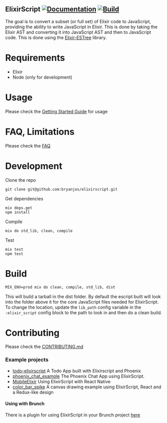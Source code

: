 ## ElixirScript [![Documentation](https://img.shields.io/badge/docs-hexpm-blue.svg)](http://hexdocs.pm/elixir_script/) [![Build](https://travis-ci.org/bryanjos/elixirscript.svg?branch=master)](https://travis-ci.org/bryanjos/elixirscript)

The goal is to convert a subset (or full set) of Elixir code to JavaScript, providing the ability to write JavaScript in Elixir. This is done by taking the Elixir AST and converting it into JavaScript AST and then to JavaScript code. This is done using the [Elixir-ESTree](https://github.com/bryanjos/elixir-estree) library.

Requirements
===========
* Elixir
* Node (only for development)

Usage
========

Please check the [Getting Started Guide](GettingStarted.md) for usage


FAQ, Limitations
========

Please check the [FAQ](FAQ.md)


Development
===========

Clone the repo

    git clone git@github.com:bryanjos/elixirscript.git

Get dependencies

    mix deps.get
    npm install

Compile

    mix do std_lib, clean, compile

Test

    mix test
    npm test


Build
=============
    MIX_ENV=prod mix do clean, compile, std_lib, dist

This will build a tarball in the dist folder.
By default the escript built will look into the folder above it for the
core JavaScript files needed for ElixirScript. To change the location,
update the `lib_path` config variable in the `:elixir_script` config block
to the path to look in and then do a clean build.

Contributing
========

Please check the [CONTRIBUTING.md](CONTRIBUTING.md)


### Example projects
* [todo-elixirscript](https://github.com/bryanjos/todo-elixirscript) A Todo App built with Elixirscript and Phoenix
* [phoenix_chat_example](https://github.com/bryanjos/phoenix_chat_example) The Phoenix Chat App using ElixirScript.
* [MobileElixir](https://github.com/bryanjos/MobileElixir) Using ElixirScript with React Native
* [color_bar_spike](https://github.com/bryanjos/color_bar_spike) A canvas drawing example using ElixirScript, React and a Redux-like design

#### Using with Brunch
There is a plugin for using ElixirScript in your Brunch project
[here](https://www.npmjs.com/package/elixirscript-brunch)
